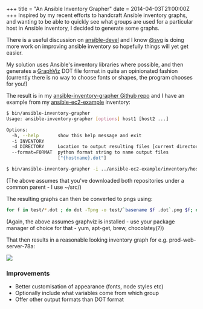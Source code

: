 +++
title = "An Ansible Inventory Grapher"
date = 2014-04-03T21:00:00Z
+++
Inspired by my recent efforts to handcraft Ansible inventory graphs, 
and wanting to be able to quickly see what groups are used for 
a particular host in Ansible inventory, I decided to generate some
graphs.
<!--more-->
There is a useful discussion on [ansible-devel](https://groups.google.com/forum/?fromgroups#!topic/ansible-devel/mEovLhqWTV0) and I know [@svg](http://twitter.com/svg) is doing more work on improving ansible inventory so hopefully things 
will yet get easier. 

My solution uses Ansible's inventory libraries where possible, and 
then generates a [GraphViz](http://www.graphviz.org) DOT file format
in quite an opinionated fashion (currently there is no way to 
choose fonts or shapes, the program chooses for you!)


The result is in my [ansible-inventory-grapher Github repo](https://www.github.com/willthames/ansible-inventory-grapher) and I have an example from
my [ansible-ec2-example](https://www.github.com/willthames/ansible-ec2-example)
inventory:
```sh
$ bin/ansible-inventory-grapher
Usage: ansible-inventory-grapher [options] host1 [host2 ...]

Options:
  -h, --help       show this help message and exit
  -i INVENTORY     
  -d DIRECTORY     Location to output resulting files [current directory]
  --format=FORMAT  python format string to name output files
                   ["{hostname}.dot"]

$ bin/ansible-inventory-grapher -i ../ansible-ec2-example/inventory/hosts prod-web-server-78a prod-web-server-28a -d test --format "test-{hostname}.dot"
```
(The above assumes that you've downloaded both repositories under a common parent - I use ~/src/)

The resulting graphs can then be converted to pngs using:
```sh
for f in test/*.dot ; do dot -Tpng -o test/`basename $f .dot`.png $f; done
```
(Again, the above assumes graphviz is installed - use your package manager
of choice for that - yum, apt-get, brew, chocolatey(?))

That then results in a reasonable looking inventory graph for e.g. 
prod-web-server-78a:
<div class="clearfix">
<img src="/images/prod-web-78a.png" class="img-thumbnail">
</div>

### Improvements
<ul><li>Better customisation of appearance (fonts, node styles etc)</li>
<li>Optionally include what variables come from which group</li>
<li>Offer other output formats than DOT format</li></ul>

